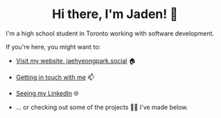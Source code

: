 <h1 align="center">Hi there, I'm Jaden! 👋</h1>

I'm a high school student in Toronto working with software development.

If you're here, you might want to:
- [Visit my website, jaehyeongpark.social](https://jaehyeongpark.social) 🏠

- [Getting in touch with me](mailto:jaehyeongpark06@gmail.com) 📫

<!-- - [Viewing my resume](https://evanzheng.com/resume.pdf) -->

- [Seeing my LinkedIn](https://www.linkedin.com/in/jaehyeongpark/) 🌐

- ... or checking out some of the projects 👨‍💻 I've made below.


<!--
## Skills

#### Languages
<img align="left" src="./python.png" width="28" height="28">
<img align="left" src="./javascript.png" width="28" height="28">
<img align="left" src="./typescript.png" width="28" height="28">
<img align="left" src="./html.png" width="28" height="28">
<img align="left" src="./css.png" width="28" height="28">

<br/>

#### Frameworks/Libraries
<img align="left" src="./react.png" width="28" height="28">
<img align="left" src="./vite.png" width="28" height="28">
<img align="left" src="./tailwind.png" width="28" height="28">
<img align="left" src="./styledcomponents.png" width="28" height="28">
<img align="left" src="./nextjs.png" width="28" height="28">

</br>

#### Technologies/Tools
<img align="left" src="./git.png" width="28" height="28">
<img align="left" src="./figma.png" width="28" height="28">
<img align="left" src="./vercel.png" width="28" height="28">
<img align="left" src="./netlify.png" width="28" height="28">
<img align="left" src="./canva.png" width="28" height="28">
<img align="left" src="./tinkercad.png" width="28" height="28">
</br>
-->

<!--
## Hobbies/Interests
- Watching football ⚽ 
- Chess ♟️
- Math 📝

## Socials 📫 
- [Linkedin](https://www.linkedin.com/in/jaehyeongpark)

- [Email](mailto:jaehyeongpark06@gmail.com)

- [Personal Site](https://jaehyeongpark.social)


**JaehyeongPark06/JaehyeongPark06** is a ✨ _special_ ✨ repository because its `README.md` (this file) appears on your GitHub profile.

Here are some ideas to get you started:

- 🔭 I’m currently working on ...
- 🌱 I’m currently learning ...
- 👯 I’m looking to collaborate on ...
- 🤔 I’m looking for help with ...
- 💬 Ask me about ...
- 📫 How to reach me: ...
- 😄 Pronouns: ...
- ⚡ Fun fact: ...
-->
